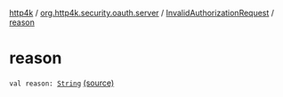 [http4k](../../index.md) / [org.http4k.security.oauth.server](../index.md) / [InvalidAuthorizationRequest](index.md) / [reason](./reason.md)

# reason

`val reason: `[`String`](https://kotlinlang.org/api/latest/jvm/stdlib/kotlin/-string/index.html) [(source)](https://github.com/http4k/http4k/blob/master/http4k-security-oauth/src/main/kotlin/org/http4k/security/oauth/server/OAuthError.kt#L56)